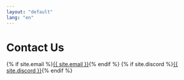 ```yaml
---
layout: "default"
lang: "en"
---
```

# Contact Us
{% if site.email %}<a href="mailto:{{ site.email }}">{{ site.email }}</a>{% endif %}
{% if site.discord %}<a href="{{ site.url }}{{ site.baseurl }}/discord">{{ site.discord }}</a>{% endif %}
